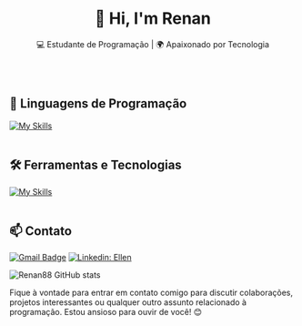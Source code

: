 <h1 align="center">👋 Hi, I'm Renan</h1>

<p align="center">
  💻 Estudante de Programação | 🌍 Apaixonado por Tecnologia
</p><br><br>


## 🚀 Linguagens de Programação
[![My Skills](https://skillicons.dev/icons?i=java,kotlin,python,javascript,c,php)](https://skillicons.dev)<br><br>

## 🛠️ Ferramentas e Tecnologias
[![My Skills](https://skillicons.dev/icons?i=vscode,eclipse,mysql,bootstrap,git,github,wordpress)](https://skillicons.dev)<br><br>

## 📫 Contato

[![Gmail Badge](https://img.shields.io/badge/-renan.infosystem@gmail.com-006bed?style=flat-square&logo=Gmail&logoColor=white&link=mailto:{renan.infosystem@gmail.com})](mailto:{renan.infosystem@gmail.com})
[![Linkedin: Ellen](https://img.shields.io/badge/-renan.lf-blue?style=flat-square&logo=Linkedin&logoColor=white&link=https://www.linkedin.com/in/renan.lf/)](https://www.linkedin.com/in/renan.lf/)


![Renan88 GitHub stats](https://github-readme-stats.vercel.app/api?username=renan88&show_icons=true&theme=radical)

Fique à vontade para entrar em contato comigo para discutir colaborações, projetos interessantes ou qualquer outro assunto relacionado à programação. Estou ansioso para ouvir de você! 😊 <br><br>